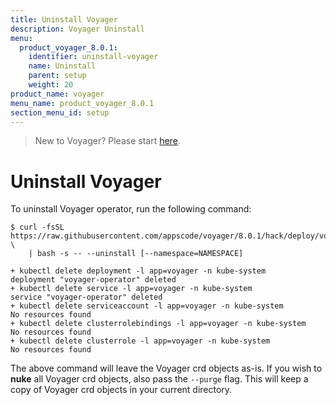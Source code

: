 ```yaml
---
title: Uninstall Voyager
description: Voyager Uninstall
menu:
  product_voyager_8.0.1:
    identifier: uninstall-voyager
    name: Uninstall
    parent: setup
    weight: 20
product_name: voyager
menu_name: product_voyager_8.0.1
section_menu_id: setup
---
```


> New to Voyager? Please start [here](/products/voyager/8.0.1/concepts/overview).

# Uninstall Voyager

To uninstall Voyager operator, run the following command:

```console
$ curl -fsSL https://raw.githubusercontent.com/appscode/voyager/8.0.1/hack/deploy/voyager.sh \
    | bash -s -- --uninstall [--namespace=NAMESPACE]

+ kubectl delete deployment -l app=voyager -n kube-system
deployment "voyager-operator" deleted
+ kubectl delete service -l app=voyager -n kube-system
service "voyager-operator" deleted
+ kubectl delete serviceaccount -l app=voyager -n kube-system
No resources found
+ kubectl delete clusterrolebindings -l app=voyager -n kube-system
No resources found
+ kubectl delete clusterrole -l app=voyager -n kube-system
No resources found
```

The above command will leave the Voyager crd objects as-is. If you wish to **nuke** all Voyager crd objects, also pass the `--purge` flag. This will keep a copy of Voyager crd objects in your current directory.
